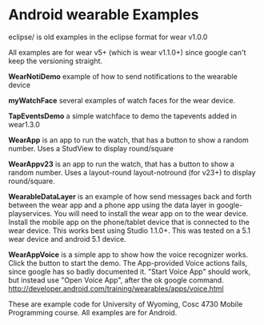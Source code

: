 Android wearable Examples
========

eclipse/ is old examples in the eclipse format for wear v1.0.0 

All examples are for wear v5+ (which is wear v1.1.0+) since google can't keep the versioning straight.

<b>WearNotiDemo</b> example of how to send notifications to the wearable device

<b>myWatchFace</b> several examples of watch faces for the wear device.

<b>TapEventsDemo</b> a simple watchface to demo the tapevents added in wear1.3.0

<b>WearApp</b> is an app to run the watch, that has a button to show a random number.  Uses a StudView to display round/square

<b>WearAppv23</b> is an app to run the watch, that has a button to show a random number.  Uses a layout-round layout-notround (for v23+) to display round/square.


<b>WearableDataLayer</b> is an example of how send messages back and forth between the wear app and a phone app using the data layer in google-playservices.  You will need to install the wear app on to the wear device.  Install the mobile app on the phone/tablet device that is connected to the wear device. This works best using Studio 1.1.0+.  This was tested on a 5.1 wear device and android 5.1 device.

<b>WearAppVoice</b> is a simple app to show how the voice recognizer works. Click the button to start the demo.   The App-provided Voice actions fails, since google has so badly documented it.   "Start Voice App" should work, but instead use "Open Voice App", after the ok google command.  http://developer.android.com/training/wearables/apps/voice.html 


These are example code for University of Wyoming, Cosc 4730 Mobile Programming course. All examples are for Android.
